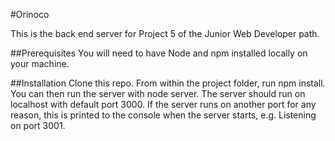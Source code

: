 #Orinoco

This is the back end server for Project 5 of the Junior Web Developer path.

##Prerequisites
You will need to have Node and npm installed locally on your machine.

##Installation
Clone this repo. From within the project folder, run npm install. You can then run the server with node server. The server should run on localhost with default port 3000. If the server runs on another port for any reason, this is printed to the console when the server starts, e.g. Listening on port 3001.
